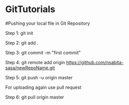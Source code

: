 # GitTutorials

#Pushing your local file in Git Repository

Step 1: git init

Step 2: git add . 

Step 3: git commit -m "first commit"

Step 4: git remote add origin https://github.com/nsabita-sasa/newRepoName.git

Step 5: git push -u origin master


For uploading again use pull request

Step 6: git pull origin master
